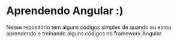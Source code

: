 # Aprendendo Angular :)
Nesse repositório tem alguns códigos simples de quando eu estou aprendendo e treinando alguns códigos no framework Angular.
